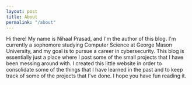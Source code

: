 ```yaml
---
layout: post
title: About
permalink: "/about"
---
```


<div class="about">
    <p>
        Hi there! My name is Nihaal Prasad, and I'm the author of this blog. I'm currently a sophomore studying Computer Science at George Mason University, and my goal is to pursue a career in cybersecurity. This blog is essentially just a place where I post some of the small projects that I have been messing around with. I created this little website in order to consolidate some of the things that I have learned in the past and to keep track of some of the projects that I've done. I hope you have fun reading it.
    </p>
</div>
